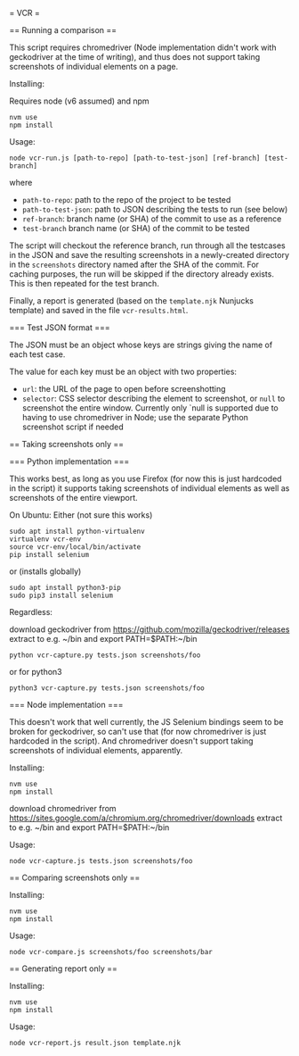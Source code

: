 = VCR =

== Running a comparison ==

This script requires chromedriver (Node implementation didn't work with
geckodriver at the time of writing), and thus does not support taking
screenshots of individual elements on a page.

Installing:

Requires node (v6 assumed) and npm

```
nvm use
npm install
```

Usage:

`node vcr-run.js [path-to-repo] [path-to-test-json] [ref-branch] [test-branch]`

where

- `path-to-repo`: path to the repo of the project to be tested
- `path-to-test-json`: path to JSON describing the tests to run (see below)
- `ref-branch`: branch name (or SHA) of the commit to use as a reference
- `test-branch` branch name (or SHA) of the commit to be tested

The script will checkout the reference branch, run through all the testcases in
the JSON and save the resulting screenshots in a newly-created directory in the
`screenshots` directory named after the SHA of the commit. For caching
purposes, the run will be skipped if the directory already exists. This is then
repeated for the test branch.

Finally, a report is generated (based on the `template.njk` Nunjucks template)
and saved in the file `vcr-results.html`.

=== Test JSON format ===

The JSON must be an object whose keys are strings giving the name of each test
case.

The value for each key must be an object with two properties:

- `url`: the URL of the page to open before screenshotting
- `selector`: CSS selector describing the element to screenshot, or `null` to
  screenshot the entire window. Currently only `null is supported due to having
  to use chromedriver in Node; use the separate Python screenshot script if
  needed

== Taking screenshots only ==

=== Python implementation ===

This works best, as long as you use Firefox (for now this is just hardcoded in
the script) it supports taking screenshots of individual elements as well as
screenshots of the entire viewport.

On Ubuntu: Either (not sure this works)

```
sudo apt install python-virtualenv
virtualenv vcr-env
source vcr-env/local/bin/activate
pip install selenium
```

or (installs globally)

```
sudo apt install python3-pip
sudo pip3 install selenium
```

Regardless:

download geckodriver from https://github.com/mozilla/geckodriver/releases
extract to e.g. ~/bin and export PATH=$PATH:~/bin

```
python vcr-capture.py tests.json screenshots/foo
```

or for python3

```
python3 vcr-capture.py tests.json screenshots/foo
```


=== Node implementation ===

This doesn't work that well currently, the JS Selenium bindings seem to be
broken for geckodriver, so can't use that (for now chromedriver is just
hardcoded in the script). And chromedriver doesn't support taking screenshots
of individual elements, apparently.

Installing:
```
nvm use
npm install
```

download chromedriver from https://sites.google.com/a/chromium.org/chromedriver/downloads
extract to e.g. ~/bin and export PATH=$PATH:~/bin

Usage:
```
node vcr-capture.js tests.json screenshots/foo
```

== Comparing screenshots only ==

Installing:
```
nvm use
npm install
```

Usage:
```
node vcr-compare.js screenshots/foo screenshots/bar
```

== Generating report only ==

Installing:
```
nvm use
npm install
```

Usage:
```
node vcr-report.js result.json template.njk
```
